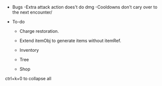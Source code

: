 - Bugs
    -Extra attack action does't do dmg
    -Cooldowns don't cary over to the next encounter/

- To-do
    - Charge restoration.
    - Extend itemObj to generate items without itemRef.
    
    - Inventory
    - Tree
    - Shop

ctrl+k+0 to collapse all